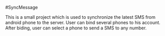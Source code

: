 #SyncMessage

This is a small project which is used to synchronize the latest SMS from android phone to the server. User can bind several phones to his account. After biding, user can select a phone to send a SMS to any number.

